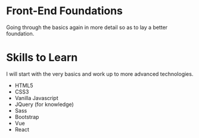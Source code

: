 # Front-End Foundations

Going through the basics again in more detail so as to lay a better foundation.

# Skills to Learn

I will start with the very basics and work up to more advanced technologies.
- HTML5
- CSS3
- Vanilla Javascript
- JQuery (for knowledge)
- Sass
- Bootstrap
- Vue
- React